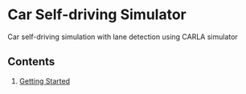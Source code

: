 # Car Self-driving Simulator
Car self-driving simulation with lane detection using CARLA simulator


## Contents
1. [Getting Started][getting-started]





[getting-started]: https://github.com/eamorgado/Car-Self-driving-Simulator/blob/main/Docs/GettingStarted/GettingStarted.md
